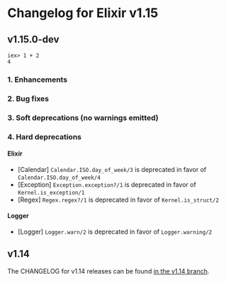 # Changelog for Elixir v1.15

## v1.15.0-dev

    iex> 1 + 2
    4

### 1. Enhancements

### 2. Bug fixes

### 3. Soft deprecations (no warnings emitted)

### 4. Hard deprecations

#### Elixir

  * [Calendar] `Calendar.ISO.day_of_week/3` is deprecated in favor of `Calendar.ISO.day_of_week/4`
  * [Exception] `Exception.exception?/1` is deprecated in favor of `Kernel.is_exception/1`
  * [Regex] `Regex.regex?/1` is deprecated in favor of `Kernel.is_struct/2`

#### Logger

  * [Logger] `Logger.warn/2` is deprecated in favor of `Logger.warning/2`

## v1.14

The CHANGELOG for v1.14 releases can be found [in the v1.14 branch](https://github.com/elixir-lang/elixir/blob/v1.14/CHANGELOG.md).
